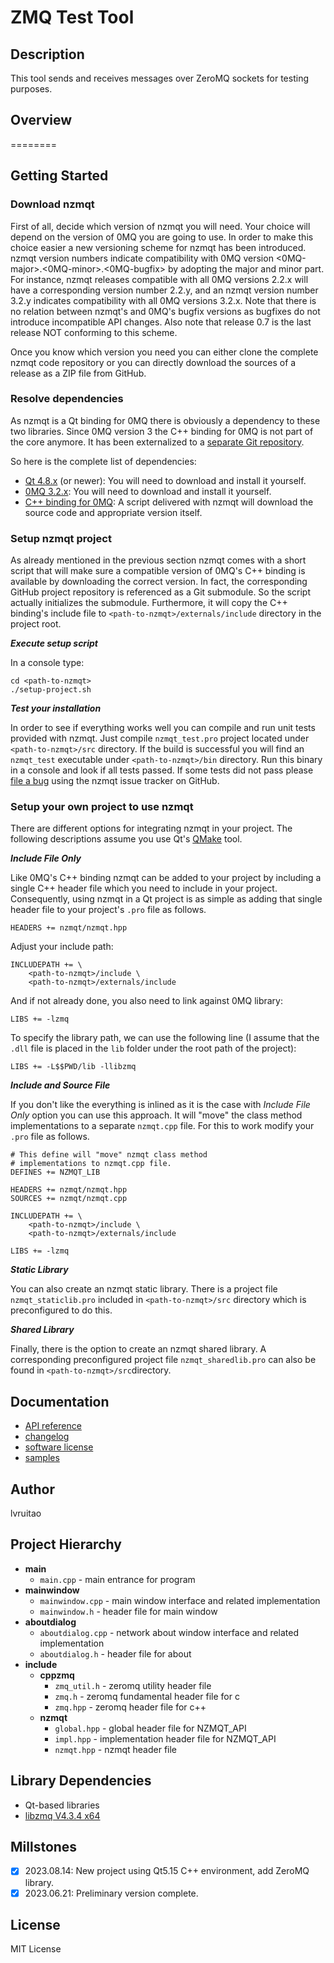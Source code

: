 # ZMQ Test Tool

## Description

This tool sends and receives messages over ZeroMQ sockets for testing purposes.

## Overview
========

Getting Started
---------------

### Download nzmqt

First of all, decide which version of nzmqt you will need. Your choice will depend on the version of 0MQ you are going to use. In order to make this choice easier a new versioning scheme for nzmqt has been introduced. nzmqt version numbers indicate compatibility with 0MQ version <0MQ-major>.<0MQ-minor>.<0MQ-bugfix> by adopting the major and minor part. For instance, nzmqt releases compatible with all 0MQ versions 2.2.x will have a corresponding version number 2.2.y, and an nzmqt version number 3.2.y indicates compatibility with all 0MQ versions 3.2.x. Note that there is no relation between nzmqt's and 0MQ's bugfix versions as bugfixes do not introduce incompatible API changes. Also note that release 0.7 is the last release NOT conforming to this scheme.

Once you know which version you need you can either clone the complete nzmqt code repository or you can directly download the sources of a release as a ZIP file from GitHub.

### Resolve dependencies

As nzmqt is a Qt binding for 0MQ there is obviously a dependency to these two libraries. Since 0MQ version 3 the C++ binding for 0MQ is not part of the core anymore. It has been externalized to a [separate Git repository][cppzmq].

So here is the complete list of dependencies:

* [Qt 4.8.x][] (or newer): You will need to download and install it yourself.
* [0MQ 3.2.x][zeromq 3.2.x]: You will need to download and install it yourself.
* [C++ binding for 0MQ][cppzmq]: A script delivered with nzmqt will download the source code and appropriate version itself.

### Setup nzmqt project

As already mentioned in the previous section nzmqt comes with a short script that will make sure a compatible version of 0MQ's C++ binding is available by downloading the correct version. In fact, the corresponding GitHub project repository is referenced as a Git submodule. So the script actually initializes the submodule. Furthermore, it will copy the C++ binding's include file to ``<path-to-nzmqt>/externals/include`` directory in the project root.

***Execute setup script***

In a console type:

    cd <path-to-nzmqt>
    ./setup-project.sh

***Test your installation***

In order to see if everything works well you can compile and run unit tests provided with nzmqt. Just compile ``nzmqt_test.pro`` project located under ``<path-to-nzmqt>/src`` directory. If the build is successful you will find an ``nzmqt_test`` executable under ``<path-to-nzmqt>/bin`` directory. Run this binary in a console and look if all tests passed. If some tests did not pass please [file a bug][nzmqt issue tracker] using the nzmqt issue tracker on GitHub.

### Setup your own project to use nzmqt

There are different options for integrating nzmqt in your project. The following descriptions assume you use Qt's [QMake][] tool.

***Include File Only***

Like 0MQ's C++ binding nzmqt can be added to your project by including a single C++ header file which you need to include in your project. Consequently, using nzmqt in a Qt project is as simple as adding that single header file to your project's ``.pro`` file as follows.

    HEADERS += nzmqt/nzmqt.hpp

Adjust your include path:

    INCLUDEPATH += \
        <path-to-nzmqt>/include \
        <path-to-nzmqt>/externals/include

And if not already done, you also need to link against 0MQ library:

    LIBS += -lzmq

To specify the library path, we can use the following line (I assume that the `.dll` file is placed in the `lib` folder under the root path of the project):

    LIBS += -L$$PWD/lib -llibzmq

***Include and Source File***

If you don't like the everything is inlined as it is the case with *Include File Only* option you can use this approach. It will "move" the class method implementations to a separate ``nzmqt.cpp`` file. For this to work modify your ``.pro`` file as follows.

    # This define will "move" nzmqt class method
    # implementations to nzmqt.cpp file.
    DEFINES += NZMQT_LIB
    
    HEADERS += nzmqt/nzmqt.hpp
    SOURCES += nzmqt/nzmqt.cpp
    
    INCLUDEPATH += \
        <path-to-nzmqt>/include \
        <path-to-nzmqt>/externals/include
    
    LIBS += -lzmq
    
***Static Library***

You can also create an nzmqt static library. There is a project file ``nzmqt_staticlib.pro`` included in ``<path-to-nzmqt>/src`` directory which is preconfigured to do this.

***Shared Library***

Finally, there is the option to create an nzmqt shared library. A corresponding preconfigured project file ``nzmqt_sharedlib.pro`` can also be found in ``<path-to-nzmqt>/src``directory.

Documentation
-------------

* [API reference][]
* [changelog][]
* [software license][]
* [samples][]


 [cppzmq]:              https://github.com/zeromq/cppzmq                                        "C++ binding for 0MQ on GitHub"
 [Qt 4.8.x]:            http://download.qt-project.org/official_releases/qt/4.8/                "Qt 4.8.x download page"
 [zeromq 3.2.x]:        http://www.zeromq.org/intro:get-the-software                            "0MQ download page"
 [QMake]:               http://doc-snapshot.qt-project.org/qt5-stable/qmake/qmake-manual.html   "Latest QMake manual"
 [nzmqt issue tracker]: https://github.com/jonnydee/nzmqt/issues                                "nzmqt issue tracker on GitHub"

 [API reference]:       Software-API-Reference.md                                               "nzmqt API reference"
 [changelog]:           ../CHANGELOG.md                                                         "nzmqt software changelog"
 [software license]:    ../LICENSE.md                                                           "nzmqt software license"
 [samples]:             Samples.md                                                              "nzmqt samples overview"

## Author

lvruitao

## Project Hierarchy

- **main**
  - `main.cpp` - main entrance for program
- **mainwindow**
  - `mainwindow.cpp` - main window interface and related implementation
  - `mainwindow.h` - header file for main window
- **aboutdialog**
  - `aboutdialog.cpp` - network about window interface and related implementation
  - `aboutdialog.h` - header file for about
- **include**
  - **cppzmq**
    - `zmq_util.h` - zeromq utility header file
    - `zmq.h` - zeromq fundamental header file for c
    - `zmq.hpp` - zeromq header file for c++
  - **nzmqt**
    - `global.hpp` - global header file for NZMQT_API
    - `impl.hpp` - implementation header file for NZMQT_API
    - `nzmqt.hpp` - nzmqt header file

## Library Dependencies

- Qt-based libraries
- [libzmq V4.3.4 x64](https://github.com/zeromq/libzmq)

## Millstones

- [x] 2023.08.14: New project using Qt5.15 C++ environment, add ZeroMQ library.
- [x] 2023.06.21: Preliminary version complete.

## License

MIT License
